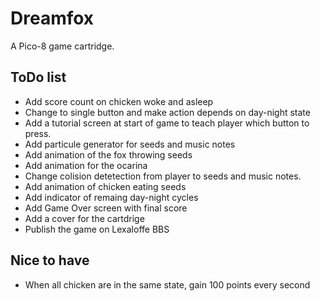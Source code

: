 # Dreamfox
A Pico-8 game cartridge.

## ToDo list
- Add score count on chicken woke and asleep
- Change to single button and make action depends on day-night state
- Add a tutorial screen at start of game to teach player which button to press.
- Add particule generator for seeds and music notes
- Add animation of the fox throwing seeds
- Add animation for the ocarina
- Change colision detetection from player to seeds and music notes.
- Add animation of chicken eating seeds
- Add indicator of remaing day-night cycles
- Add Game Over screen with final score
- Add a cover for the cartdrige
- Publish the game on Lexaloffe BBS

## Nice to have
- When all chicken are in the same state, gain 100 points every second
